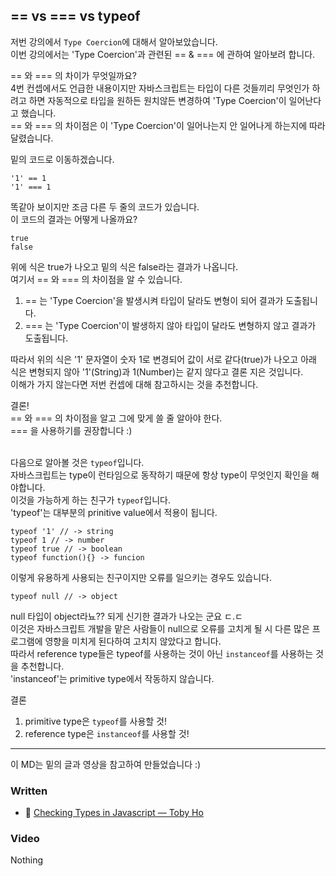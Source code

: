 ## == vs === vs typeof

저번 강의에서 `Type Coercion`에 대해서 알아보았습니다.<br>
이번 강의에서는 'Type Coercion'과 관련된 == & === 에 관하여 알아보려 합니다.<br>

== 와 === 의 차이가 무엇일까요?<br>
4번 컨셉에서도 언급한 내용이지만 자바스크립트는 타입이 다른 것들끼리 무엇인가 하려고 하면 자동적으로 타입을 원하든 원치않든 변경하여 'Type Coercion'이 일어난다고 했습니다.<br>
== 와 === 의 차이점은 이 'Type Coercion'이 일어나는지 안 일어나게 하는지에 따라 달렸습니다.<br>

밑의 코드로 이동하겠습니다.<br>
```
'1' == 1
'1' === 1
```

똑같아 보이지만 조금 다른 두 줄의 코드가 있습니다.<br>
이 코드의 결과는 어떻게 나올까요?<br>
```
true
false
```
위에 식은 true가 나오고 밑의 식은 false라는 결과가 나옵니다.<br>
여기서 == 와 === 의 차이점을 알 수 있습니다.<br>

1. == 는 'Type Coercion'을 발생시켜 타입이 달라도 변형이 되어 결과가 도출됩니다.
2. === 는 'Type Coercion'이 발생하지 않아 타입이 달라도 변형하지 않고 결과가 도출됩니다.

따라서 위의 식은 '1' 문자열이 숫자 1로 변경되어 값이 서로 같다(true)가 나오고 아래 식은 변형되지 않아 '1'(String)과 1(Number)는 같지 않다고 결론 지은 것입니다.<br>
이해가 가지 않는다면 저번 컨셉에 대해 참고하시는 것을 추천합니다.<br>

결론!<br>
== 와 === 의 차이점을 알고 그에 맞게 쓸 줄 알아야 한다.<br>
=== 을 사용하기를 권장합니다 :)<br><br>

다음으로 알아볼 것은 `typeof`입니다.<br>
자바스크립트는 type이 런타임으로 동작하기 때문에 항상 type이 무엇인지 확인을 해야합니다.<br>
이것을 가능하게 하는 친구가 `typeof`입니다.<br>
'typeof'는 대부분의 prinitive value에서 적용이 됩니다.
```
typeof '1' // -> string
typeof 1 // -> number
typeof true // -> boolean
typeof function(){} -> funcion
```
이렇게 유용하게 사용되는 친구이지만 오류를 일으키는 경우도 있습니다.
```
typeof null // -> object
```
null 타입이 object라뇨?? 되게 신기한 결과가 나오는 군요 ㄷ.ㄷ<br>
이것은 자바스크립트 개발을 맡은 사람들이 null으로 오류를 고치게 될 시 다른 많은 프로그램에 영향을 미치게 된다하여 고치지 않았다고 합니다.<br>
따라서 reference type들은 typeof를 사용하는 것이 아닌 `instanceof`를 사용하는 것을 추천합니다.<br>
'instanceof'는 primitive type에서 작동하지 않습니다.<br>

결론<br>
1. primitive type은 `typeof`를 사용할 것!
2. reference type은 `instanceof`를 사용할 것!
   
---

이 MD는 밑의 글과 영상을 참고하여 만들었습니다 :)

### Written

- 📜 [Checking Types in Javascript — Toby Ho](http://tobyho.com/2011/01/28/checking-types-in-javascript/)

### Video

Nothing
